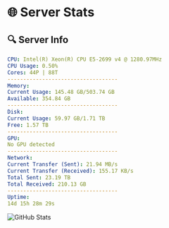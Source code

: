 # 🌐 Server Stats
## 🔍 Server Info
```yaml
CPU: Intel(R) Xeon(R) CPU E5-2699 v4 @ 1280.97MHz
CPU Usage: 0.50%
Cores: 44P | 88T
-----------------------------------
Memory:
Current Usage: 145.48 GB/503.74 GB
Available: 354.84 GB
-----------------------------------
Disk:
Current Usage: 59.97 GB/1.71 TB
Free: 1.57 TB
-----------------------------------
GPU:
No GPU detected
-----------------------------------
Network:
Current Transfer (Sent): 21.94 MB/s
Current Transfer (Received): 155.17 KB/s
Total Sent: 23.19 TB
Total Received: 210.13 GB
-----------------------------------
Uptime:
14d 15h 28m 29s
```
![GitHub Stats](https://img.shields.io/badge/Updated-2025-03-22_12:51:18-blue)